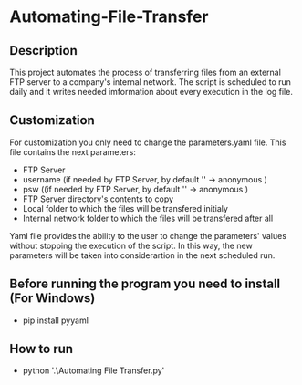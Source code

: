 # Automating-File-Transfer


## Description
This project automates the process of transferring files from an external FTP server to a company's internal network. The script is scheduled to run daily and it writes  needed imformation about every execution in the log file.

## Customization
For customization you only need to change the parameters.yaml file. This file contains the next parameters:
+ FTP Server
+ username (if needed by FTP Server, by default '' -> anonymous )
+ psw ((if needed by FTP Server, by default '' -> anonymous )
+ FTP Server directory's contents to copy
+ Local folder to which the files will be transfered initialy
+ Internal network folder to which the files will be transfered after all

Yaml file provides the ability to the user to change the parameters' values without stopping the execution of the script. In this way, the new parameters will be taken into considerartion in the next scheduled run.

## Before running the program you need to install (For Windows)
+ pip install pyyaml

## How to run
+ python '.\Automating File Transfer.py'
